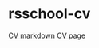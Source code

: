 # rsschool-cv
[CV markdown](https://shishkinsa997.github.io/rsschool-cv/cv)
[CV page](https://shishkinsa997.github.io/rsschool-cv/)
